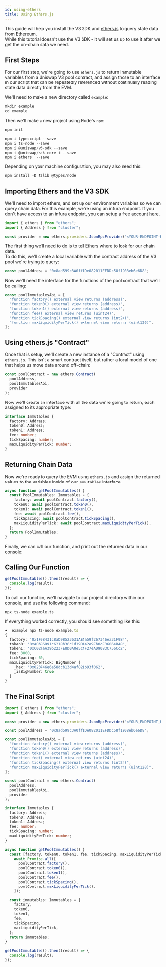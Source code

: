 ```yaml
---
id: using-ethers
title: Using Ethers.js
---
```


This guide will help you install the V3 SDK and [ethers.js](https://docs.ethers.io/v5/) to query state data from Ethereum.  
While this tutorial doesn't use the V3 SDK - it will set us up to use it after we get the on-chain data we need.

## First Steps

For our first step, we're going to use `ethers.js` to return immutable variables from a Uniswap V3 pool contract, and assign those to an interface in our script that can be repeatedly referenced without continually reading state data directly from the EVM.

We'll need to make a new directory called `example`:

```typescript
mkdir example
cd example
```

Then we'll make a new project using Node's `npm`:

```typescript
npm init
```

```typescript
npm i typescript --save
npm i ts-node --save
npm i @uniswap/v3-sdk --save
npm i @uniswap/sdk-core i --save
npm i ethers  --save
```

Depending on your machine configuration, you may also need this:

```typescript
npm install -D tslib @types/node
```

## Importing Ethers and the V3 SDK

We'll need to import ethers, and set up our environment variables so we can query chain data.
For this example, we're using an infura endpoint. If you don't have access to an infura endpoint, you can setup a free account [here](https://infura.io/).

```typescript
import { ethers } from "ethers";
import { Address } from "cluster";

const provider = new ethers.providers.JsonRpcProvider("<YOUR-ENDPOINT-HERE>");
```

The first thing we'll need to do is to tell Ethers where to look for our chain data.  
To do this, we'll create a local variable with the contract address of the V3 pool we're trying to query:

```typescript
const poolAddress = "0x8ad599c3A0ff1De082011EFDDc58f1908eb6e6D8";
```

Now we'll need the interface for the functions of the pool contract that we'll be calling:

```typescript
const poolImmutablesAbi = [
  "function factory() external view returns (address)",
  "function token0() external view returns (address)",
  "function token1() external view returns (address)",
  "function fee() external view returns (uint24)",
  "function tickSpacing() external view returns (int24)",
  "function maxLiquidityPerTick() external view returns (uint128)",
];
```

## Using ethers.js "Contract"

Once that is setup, we'll create a new instance of a "Contract" using `ethers.js`. This isn't a smart contract itself, but rather a local model of one that helps us move data around off-chain:

```typescript
const poolContract = new ethers.Contract(
  poolAddress,
  poolImmutablesAbi,
  provider
);
```

Now we'll create an interface with all the data we're going to return, each assigned to its appropriate type:

```typescript
interface Immutables {
  factory: Address;
  token0: Address;
  token1: Address;
  fee: number;
  tickSpacing: number;
  maxLiquidityPerTick: number;
}
```

## Returning Chain Data

Now we're ready to query the EVM using `ethers.js` and assign the returned values to the variables inside of our `Immutables` interface.

```typescript
async function getPoolImmutables() {
  const PoolImmutables: Immutables = {
    factory: await poolContract.factory(),
    token0: await poolContract.token0(),
    token1: await poolContract.token1(),
    fee: await poolContract.fee(),
    tickSpacing: await poolContract.tickSpacing(),
    maxLiquidityPerTick: await poolContract.maxLiquidityPerTick(),
  };
  return PoolImmutables;
}
```

Finally, we can call our function, and print out the returned data in our console:

## Calling Our Function

```typescript
getPoolImmutables().then((result) => {
  console.log(result);
});
```

To call our function, we'll navigate to our project directory within our console, and use the following command:

```
npx ts-node example.ts
```

If everything worked correctly, you should see something like this:

```typescript
➜  example npx ts-node example.ts
{
  factory: '0x1F98431c8aD98523631AE4a59f267346ea31F984',
  token0: '0xA0b86991c6218b36c1d19D4a2e9Eb0cE3606eB48',
  token1: '0xC02aaA39b223FE8D0A0e5C4F27eAD9083C756Cc2',
  fee: 3000,
  tickSpacing: 60,
  maxLiquidityPerTick: BigNumber {
    _hex: '0x023746e6a58dcb13d4af821b93f062',
    _isBigNumber: true
  }
}
```

## The Final Script

```typescript
import { ethers } from "ethers";
import { Address } from "cluster";

const provider = new ethers.providers.JsonRpcProvider("<YOUR_ENDPOINT_HERE>");

const poolAddress = "0x8ad599c3A0ff1De082011EFDDc58f1908eb6e6D8";

const poolImmutablesAbi = [
  "function factory() external view returns (address)",
  "function token0() external view returns (address)",
  "function token1() external view returns (address)",
  "function fee() external view returns (uint24)",
  "function tickSpacing() external view returns (int24)",
  "function maxLiquidityPerTick() external view returns (uint128)",
];

const poolContract = new ethers.Contract(
  poolAddress,
  poolImmutablesAbi,
  provider
);

interface Immutables {
  factory: Address;
  token0: Address;
  token1: Address;
  fee: number;
  tickSpacing: number;
  maxLiquidityPerTick: number;
}

async function getPoolImmutables() {
  const [factory, token0, token1, fee, tickSpacing, maxLiquidityPerTick] =
    await Promise.all([
      poolContract.factory(),
      poolContract.token0(),
      poolContract.token1(),
      poolContract.fee(),
      poolContract.tickSpacing(),
      poolContract.maxLiquidityPerTick(),
    ]);

  const immutables: Immutables = {
    factory,
    token0,
    token1,
    fee,
    tickSpacing,
    maxLiquidityPerTick,
  };
  return immutables;
}

getPoolImmutables().then((result) => {
  console.log(result);
});
```
